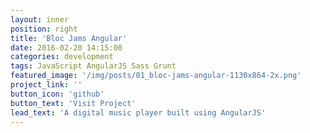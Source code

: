 ```yaml
---
layout: inner
position: right
title: 'Bloc Jams Angular'
date: 2016-02-20 14:15:00
categories: development
tags: JavaScript AngularJS Sass Grunt
featured_image: '/img/posts/01_bloc-jams-angular-1130x864-2x.png'
project_link: ''
button_icon: 'github'
button_text: 'Visit Project'
lead_text: 'A digital music player built using AngularJS'
---
```

